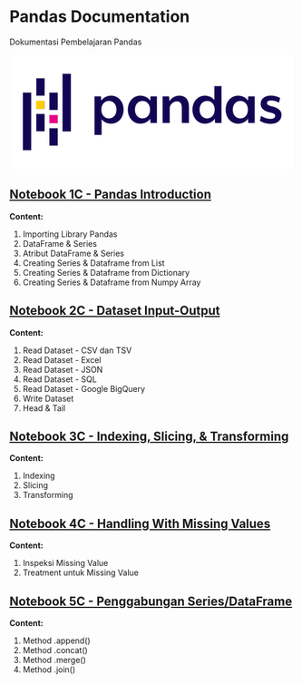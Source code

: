 # **Pandas Documentation**
Dokumentasi Pembelajaran Pandas

<p align="center">
  <img src="https://github.com/dikoharyadhanto/Pandas-Documentation/blob/7876d6cc8031da8bfa106d4eda49a91b1e6e1c27/pandas.png" />
</p>

## [Notebook 1C - Pandas Introduction](https://github.com/dikoharyadhanto/Pandas-Documentation/blob/7876d6cc8031da8bfa106d4eda49a91b1e6e1c27/001_Pendahuluan_Pandas.ipynb)

**Content:**

1. Importing Library Pandas
2. DataFrame & Series
3. Atribut DataFrame & Series
4. Creating Series & Dataframe from List
5. Creating Series & Dataframe from Dictionary
6. Creating Series & Dataframe from Numpy Array

## [Notebook 2C - Dataset Input-Output](https://github.com/dikoharyadhanto/Pandas-Documentation/blob/8601bcbe7efa44937bc11951b2d2b42151db0741/002-Dataset_Input_Output.ipynb)

**Content:**

1. Read Dataset - CSV dan TSV
2. Read Dataset - Excel
3. Read Dataset - JSON
4. Read Dataset - SQL
5. Read Dataset - Google BigQuery
6. Write Dataset
7. Head & Tail

## [Notebook 3C - Indexing, Slicing, & Transforming](https://github.com/dikoharyadhanto/Pandas-Documentation/blob/361fe84e595ce2985218c8101ad3b2850932e8c5/003_Indexing_Slicing_Transforming.ipynb)

**Content:**

1. Indexing
2. Slicing
3. Transforming

## [Notebook 4C - Handling With Missing Values](https://github.com/dikoharyadhanto/Pandas-Documentation/blob/4e9a3a4477c14d2292b0d302cdbafd5a5c0e0e50/004-Handling_With_Missing_Values.ipynb)

**Content:**

1. Inspeksi Missing Value
2. Treatment untuk Missing Value

## [Notebook 5C - Penggabungan Series/DataFrame](https://github.com/dikoharyadhanto/Pandas-Documentation/blob/058a6708ed002a708ba265c5eea94b9ca7edaf08/005-Penggabungan_Series_DataFrame.ipynb)

**Content:**

1. Method .append()
2. Method .concat()
3. Method .merge()
4. Method .join()
